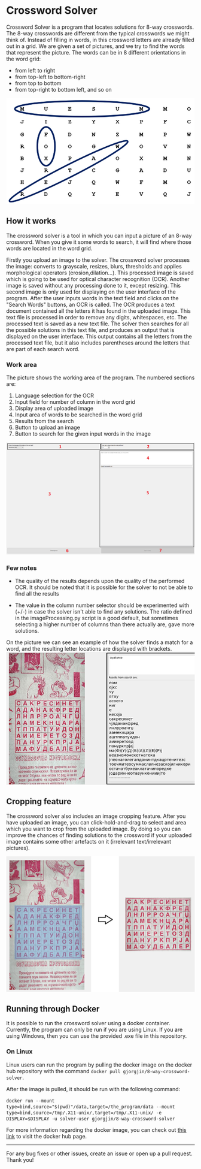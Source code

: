 # Crossword Solver

Crossword Solver is a program that locates solutions for 8-way crosswords.
The 8-way crosswords are different from the typical crosswords we might think of.
Instead of filling in words, in this crossword letters are already filled out in a grid.
We are given a set of pictures, and we try to find the words that represent the picture.
The words can be in 8 different orientations in the word grid:
- from left to right
- from top-left to bottom-right
- from top to bottom
- from top-right to bottom left, and so on

![Example image of an eight way crossword](./images_for_readme/example-8-way-crossword.png)

## How it works
The crossword solver is a tool in which you can input a picture of an 8-way crossword. When
you give it some words to search, it will find where those words are located in the word grid.

Firstly you upload an image to the solver. The crossword solver processes the image: converts to grayscale, resizes, blurs,
thresholds and applies morphological operators (erosion,dilation...). This processed image is saved which is going to be used for optical character recognition (OCR).
Another image is saved without any processing done to it, except resizing. This second image is only used for displaying on the user interface of the program.
After the user inputs words in the text field and clicks on the "Search Words" buttons, an OCR is called. The OCR 
produces a text document contained all the letters it has found in the uploaded image. This text file is processed
in order to remove any digits, whitespaces, etc. The processed text is saved as a new text file. The solver then 
searches for all the possible solutions in this text file, and produces an output that is displayed on the user interface.
This output contains all the letters from the processed text file, but it also includes parentheses around the letters
that are part of each search word.


### Work area
The picture shows the working area of the program. The numbered sections are:
1. Language selection for the OCR
2. Input field for number of column in the word grid
3. Display area of uploaded image
4. Input area of words to be searched in the word grid
5. Results from the search
6. Button to upload an image
7. Button to search for the given input words in the image

![Work area of the program](./images_for_readme/work-area.png)


### Few notes
- The quality of the results depends upon the quality of the performed OCR. It should be noted that it is possible for the solver
to not be able to find all the results
  
- The value in the column number selector should be experimented with (+/-) in case the solver isn't able to find any solutions.
  The ratio defined in the imageProcessing.py script is a good default, but sometimes selecting a higher number of 
  columns than there actually are, gave more solutions.
  
On the picture we can see an example of how the solver finds a match for a word, and the resulting letter
locations are displayed with brackets.
![Example of cropping feature](./images_for_readme/example_results.png)

## Cropping feature
The crossword solver also includes an image cropping feature. After you have uploaded an image, you can click-hold-and-drag to select
and area which you want to crop from the uploaded image. By doing so you can improve the chances of finding solutions to the crossword if your uploaded
image contains some other artefacts on it (irrelevant text/irrelevant pictures).

![Example of cropping feature](./images_for_readme/cropping-feature.png)

## Running through Docker
It is possible to run the crossword solver using a docker container. Currently, the program can only be run if you are using Linux. If 
you are using Windows, then you can use the provided .exe file in this repository.

### On Linux
Linux users can run the program by pulling the docker image 
on the docker hub repository with the command `docker pull gjorgjin/8-way-crossword-solver`.

After the image is pulled, it should be run with the following command: 

```
docker run --mount type=bind,source="$(pwd)"/data,target=/the_program/data --mount type=bind,source=/tmp/.X11-unix/,target=/tmp/.X11-unix/ -e DISPLAY=$DISPLAY -u solver-user gjorgjin/8-way-crossword-solver
```

For more information regarding the docker image, you can check out [this link](https://hub.docker.com/r/gjorgjin/8-way-crossword-solver) 
to visit the docker hub page. 

-------------
For any bug fixes or other issues, create an issue or open up a pull request.
Thank you!
